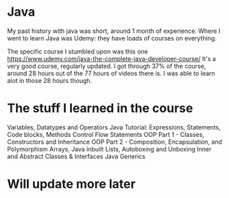 # Java

My past history with java was short, around 1 month of experience. Where I went to learn Java was Udemy: they have loads of courses on everything.

The specific course I stumbled upon was this one https://www.udemy.com/java-the-complete-java-developer-course/
It's a very good course, regularly updated. I got through 37% of the course, around 28 hours out of the 77 hours of videos there is.
I was able to learn alot in those 28 hours though.

# The stuff I learned in the course

Variables, Datatypes and Operators
Java Tutorial: Expressions, Statements, Code blocks, Methods
Control Flow Statements
OOP Part 1 - Classes, Constructors and Inheritance
OOP Part 2 - Composition, Encapsulation, and Polymorphism
Arrays, Java inbuilt Lists, Autoboxing and Unboxing
Inner and Abstract Classes & Interfaces
Java Generics

# Will update more later


